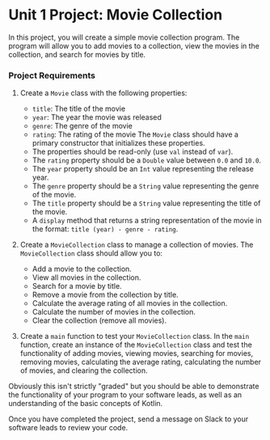 # Unit 1 Project: Movie Collection

In this project, you will create a simple movie collection program. The program will allow you to add movies to a
collection, view the movies in the collection, and search for movies by title.

### Project Requirements

1. Create a `Movie` class with the following properties:
    - `title`: The title of the movie
    - `year`: The year the movie was released
    - `genre`: The genre of the movie
    - `rating`: The rating of the movie
      The `Movie` class should have a primary constructor that initializes these properties.
    - The properties should be read-only (use `val` instead of `var`).
    - The `rating` property should be a `Double` value between `0.0` and `10.0`.
    - The `year` property should be an `Int` value representing the release year.
    - The `genre` property should be a `String` value representing the genre of the movie.
    - The `title` property should be a `String` value representing the title of the movie.
    - A `display` method that returns a string representation of the movie in the
      format: `title (year) - genre - rating`.

2. Create a `MovieCollection` class to manage a collection of movies. The `MovieCollection` class should allow you to:
    - Add a movie to the collection.
    - View all movies in the collection.
    - Search for a movie by title.
    - Remove a movie from the collection by title.
    - Calculate the average rating of all movies in the collection.
    - Calculate the number of movies in the collection.
    - Clear the collection (remove all movies).

3. Create a `main` function to test your `MovieCollection` class. In the `main` function, create an instance of
   the `MovieCollection` class and test the functionality of adding movies, viewing movies, searching for movies,
   removing movies, calculating the average rating, calculating the number of movies, and clearing the collection.

Obviously this isn't strictly "graded" but you should be able to demonstrate the functionality of your program to your
software leads, as well as an understanding of the basic concepts of Kotlin.

Once you have completed the project, send a message on Slack to your software leads to review your code.
